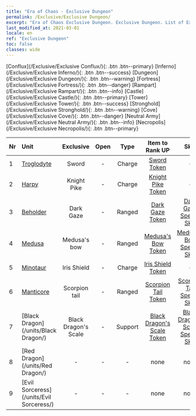 ```yaml
---
title: "Era of Chaos - Exclusive Dungeon"
permalink: /Exclusive/Exclusive Dungeon/
excerpt: "Era of Chaos Exclusive Dungeon. Exclusive Dungeon. List of Exclusive Dungeonin Era of Chaos"
last_modified_at: 2021-03-01
locale: en
ref: "Exclusive Dungeon"
toc: false
classes: wide
---
```

 [Conflux](/Exclusive/Exclusive Conflux/){: .btn .btn--primary} [Inferno](/Exclusive/Exclusive Inferno/){: .btn .btn--success} [Dungeon](/Exclusive/Exclusive Dungeon/){: .btn .btn--warning} [Fortress](/Exclusive/Exclusive Fortress/){: .btn .btn--danger} [Rampart](/Exclusive/Exclusive Rampart/){: .btn .btn--info} [Castle](/Exclusive/Exclusive Castle/){: .btn .btn--primary} [Tower](/Exclusive/Exclusive Tower/){: .btn .btn--success} [Stronghold](/Exclusive/Exclusive Stronghold/){: .btn .btn--warning} [Cove](/Exclusive/Exclusive Cove/){: .btn .btn--danger} [Neutral Army](/Exclusive/Exclusive Neutral Army/){: .btn .btn--info} [Necropolis](/Exclusive/Exclusive Necropolis/){: .btn .btn--primary} 

  | Nr |         Unit        |   Exclusive   | Open  |    Type   |  Item to Rank UP      |  Skin   |
  |:---|:--------------------|:-------------:|:-----:|:---------:|:---------------------:|:-------:|
  | 1  | [Troglodyte](/units/Troglodyte/) | Sword | - | Charge | [Sword Token](/Items/con_163/) | - |
  | 2  | [Harpy](/units/Harpy/) | Knight Pike | - | Charge | [Knight Pike Token](/Items/con_210/) | - |
  | 3  | [Beholder](/units/Beholder/) | Dark Gaze | - | Ranged | [Dark Gaze Token](/Items/con_1111/) | [Dark Gaze Special Skin](/Items/con_9/) |
  | 4  | [Medusa](/units/Medusa/) | Medusa's bow | - | Ranged | [Medusa's Bow Token](/Items/con_101/) | [Medusa's Bow Special Skin](/Items/con_495/) |
  | 5  | [Minotaur](/units/Minotaur/) | Iris Shield | - | Charge | [Iris Shield Token](/Items/con_153/) | - |
  | 6  | [Manticore](/units/Manticore/) | Scorpion tail | - | Ranged | [Scorpion Tail Token](/Items/con_873/) | [Scorpion Tail Special Skin](/Items/con_1179/) |
  | 7  | [Black Dragon](/units/Black Dragon/) | Black Dragon's Scale | - | Support | [Black Dragon's Scale Token](/Items/con_1215/) | [Black Dragon's Scale Special Skin](/Items/con_604/) |
  | 8  | [Red Dragon](/units/Red Dragon/) | - | - | - | none | none |
  | 9  | [Evil Sorceress](/units/Evil Sorceress/) | - | - | - | none | none |

